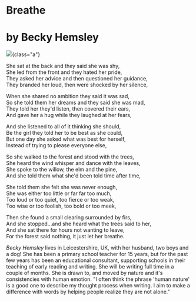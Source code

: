 # Breathe

# by Becky Hemsley

![](forest.jpg){class="a"}

She sat at the back and they said she was shy,\
She led from the front and they hated her pride,\
They asked her advice and then questioned her guidance,\
They branded her loud, then were shocked by her silence,

When she shared no ambition they said it was sad,\
So she told them her dreams and they said she was mad,\
They told her they\'d listen, then covered their ears,\
And gave her a hug while they laughed at her fears,

And she listened to all of it thinking she should,\
Be the girl they told her to be best as she could,\
But one day she asked what was best for herself,\
Instead of trying to please everyone else,

So she walked to the forest and stood with the trees,\
She heard the wind whisper and dance with the leaves,\
She spoke to the willow, the elm and the pine,\
And she told them what she\'d been told time after time,

She told them she felt she was never enough,\
She was either too little or far far too much,\
Too loud or too quiet, too fierce or too weak,\
Too wise or too foolish, too bold or too meek,

Then she found a small clearing surrounded by firs,\
And she stopped\...and she heard what the trees said to her,\
And she sat there for hours not wanting to leave,\
For the forest said nothing, it just let her breathe.

*Becky Hemsley* lives in Leicestershire, UK, with her husband, two boys
and a dog! She has been a primary school teacher for 15 years, but for
the past few years has been an educational consultant, supporting
schools in their teaching of early reading and writing. She will be
writing full time in a couple of months. She is drawn to, and moved by
nature and it's consistencies with human emotion.
"I often think the phrase 'human nature' is a good one to describe my
thought process when writing. I aim to make a difference with words by
helping people realize they are not alone."
